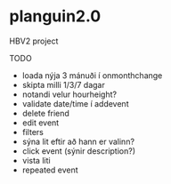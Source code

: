 # planguin2.0
HBV2 project


TODO
- loada nýja 3 mánuði í onmonthchange
- skipta milli 1/3/7 dagar
- notandi velur hourheight?
- validate date/time í addevent
- delete friend
- edit event
- filters
- sýna lit eftir að hann er valinn?
- click event (sýnir description?)
- vista liti
- repeated event